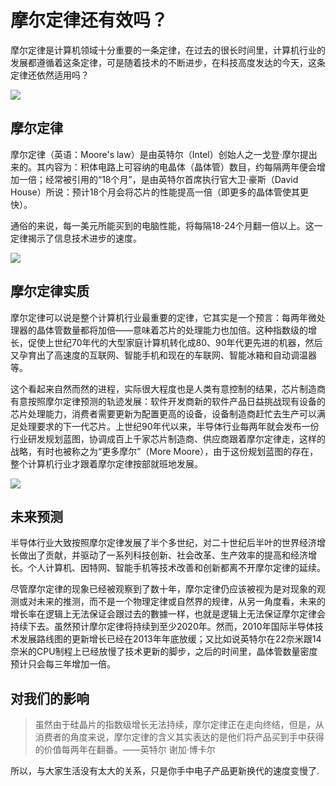 # 摩尔定律还有效吗？

摩尔定律是计算机领域十分重要的一条定律，在过去的很长时间里，计算机行业的发展都遵循着这条定律，可是随着技术的不断进步，在科技高度发达的今天，这条定律还依然适用吗？

![](https://gss2.bdstatic.com/-fo3dSag_xI4khGkpoWK1HF6hhy/baike/c0%3Dbaike92%2C5%2C5%2C92%2C30/sign=0e4a1f3badc3793169658e7b8aaddc20/3b87e950352ac65c6682bb4ef9f2b21193138a0c.jpg)

## 摩尔定律


摩尔定律（英语：Moore's law）是由英特尔（Intel）创始人之一戈登·摩尔提出来的。其内容为：积体电路上可容纳的电晶体（晶体管）数目，约每隔两年便会增加一倍；经常被引用的“18个月”，是由英特尔首席执行官大卫·豪斯（David House）所说：预计18个月会将芯片的性能提高一倍（即更多的晶体管使其更快）。

通俗的来说，每一美元所能买到的电脑性能，将每隔18-24个月翻一倍以上。这一定律揭示了信息技术进步的速度。 

![](https://gss1.bdstatic.com/9vo3dSag_xI4khGkpoWK1HF6hhy/baike/c0%3Dbaike80%2C5%2C5%2C80%2C26/sign=cf0853219e510fb36c147fc5b85aa3f0/d8f9d72a6059252dfdef009c349b033b5ab5b9a9.jpg)

## 摩尔定律实质

摩尔定律可以说是整个计算机行业最重要的定律，它其实是一个预言：每两年微处理器的晶体管数量都将加倍——意味着芯片的处理能力也加倍。这种指数级的增长，促使上世纪70年代的大型家庭计算机转化成80、90年代更先进的机器，然后又孕育出了高速度的互联网、智能手机和现在的车联网、智能冰箱和自动调温器等。 

这个看起来自然而然的进程，实际很大程度也是人类有意控制的结果，芯片制造商有意按照摩尔定律预测的轨迹发展：软件开发商新的软件产品日益挑战现有设备的芯片处理能力，消费者需要更新为配置更高的设备，设备制造商赶忙去生产可以满足处理要求的下一代芯片。上世纪90年代以来，半导体行业每两年就会发布一份行业研发规划蓝图，协调成百上千家芯片制造商、供应商跟着摩尔定律走，这样的战略，有时也被称之为“更多摩尔”（More Moore），由于这份规划蓝图的存在，整个计算机行业才跟着摩尔定律按部就班地发展。 

![](https://gss2.bdstatic.com/9fo3dSag_xI4khGkpoWK1HF6hhy/baike/crop%3D0%2C26%2C500%2C330%3Bc0%3Dbaike80%2C5%2C5%2C80%2C26/sign=2a14d2933e7adab4299f4103b6e49f2e/622762d0f703918f72e15c71593d269759eec45d.jpg)

## 未来预测

半导体行业大致按照摩尔定律发展了半个多世纪，对二十世纪后半叶的世界经济增长做出了贡献，并驱动了一系列科技创新、社会改革、生产效率的提高和经济增长。个人计算机、因特网、智能手机等技术改善和创新都离不开摩尔定律的延续。

尽管摩尔定律的现象已经被观察到了数十年，摩尔定律仍应该被视为是对现象的观测或对未来的推测，而不是一个物理定律或自然界的规律，从另一角度看，未来的增长率在逻辑上无法保证会跟过去的數據一样，也就是逻辑上无法保证摩尔定律会持续下去。虽然预计摩尔定律将持续到至少2020年。然而，2010年国际半导体技术发展路线图的更新增长已经在2013年年底放缓；又比如说英特尔在22奈米跟14奈米的CPU制程上已经放慢了技术更新的脚步，之后的时间里，晶体管数量密度预计只会每三年增加一倍。


## 对我们的影响

>虽然由于硅晶片的指数级增长无法持续，摩尔定律正在走向终结，但是，从消费者的角度来说，摩尔定律的含义其实表达的是他们将产品买到手中获得的价值每两年在翻番。——英特尔 谢加·博卡尔

所以，与大家生活没有太大的关系，只是你手中电子产品更新换代的速度变慢了.
